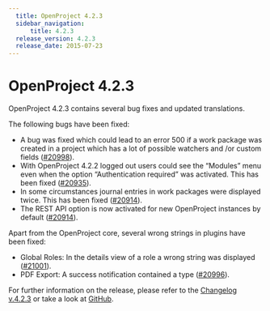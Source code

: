 ```yaml
---
  title: OpenProject 4.2.3
  sidebar_navigation:
      title: 4.2.3
  release_version: 4.2.3
  release_date: 2015-07-23
---
```



# OpenProject 4.2.3

OpenProject 4.2.3 contains several bug fixes and updated translations.

The following bugs have been fixed:

  - A bug was fixed which could lead to an error 500 if a work package
    was created in a project which has a lot of possible watchers and
    /or custom fields
    ([\#20998](https://community.openproject.org/work_packages/20998)).
  - With OpenProject 4.2.2 logged out users could see the “Modules” menu
    even when the option “Authentication required” was activated. This
    has been fixed
    ([\#20935](https://community.openproject.org/work_packages/20935)).
  - In some circumstances journal entries in work packages were
    displayed twice. This has been fixed
    ([\#20914](https://community.openproject.org/work_packages/20914)).
  - The REST API option is now activated for new OpenProject instances
    by default
    ([\#20914](https://community.openproject.org/work_packages/20914)).

Apart from the OpenProject core, several wrong strings in plugins have
been fixed:

  - Global Roles: In the details view of a role a wrong string was
    displayed
    ([\#21001](https://community.openproject.org/work_packages/21001)).
  - PDF Export: A success notification contained a type
    ([\#20996](https://community.openproject.org/work_packages/20996)).

For further information on the release, please refer to the [Changelog
v.4.2.3](https://community.openproject.org/versions/748) or take a look
at [GitHub](https://github.com/opf/openproject/tree/v4.2.3).


